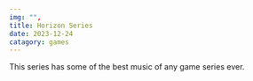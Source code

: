 ```yaml
---
img: "",
title: Horizon Series
date: 2023-12-24
catagory: games
---
```

This series has some of the best music of any game series ever.